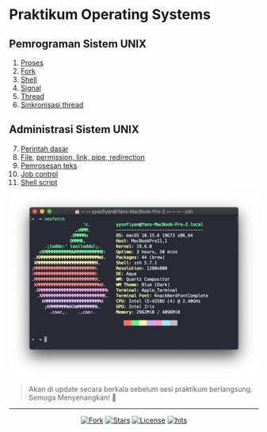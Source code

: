 # Praktikum Operating Systems

## Pemrograman Sistem UNIX

1. [Proses](01-proses.md)
2. [Fork](02-fork.md)
3. [Shell](03-shell.md)
4. [Signal](04-signal.md)
5. [Thread](05-thread.md)
6. [Sinkronisasi thread](06-thread-sync.md)

## Administrasi Sistem UNIX

7. [Perintah dasar](07-intro-cli.md)
8. [File](08-file.md), [permission, link, pipe, redirection](08-permission-pipe.md)
9. [Pemrosesan teks](09-text-process.md)
10. [Job control](10-job-control.md)
11. [Shell script](11-shell-script.md)

![images](img/Screen%20Shot%202020-09-24%20at%2012.14.04%20AM.png)

> Akan di update secara berkala sebelum sesi praktikum berlangsung. Semoga Menyenangkan! 🎉

---

<p align="center">
<a href="#"><img src="https://img.shields.io/github/forks/yysofiyan/Operating-Systems?label=fork&style=social"alt="Fork"></a>
<a href="#"><img src="https://img.shields.io/github/contributors/yysofiyan/Operating-Systems" alt="Stars"></a>
<a href="#"><img src="https://poser.pugx.org/laravel/framework/license.svg" alt="License"></a>
<a href="#"><img src="https://hits.dwyl.com/yysofiyan/Operating-Systems.svg" alt="hits"></a>
</p>
